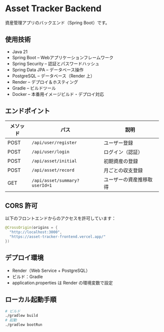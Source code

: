 # Asset Tracker Backend

資産管理アプリのバックエンド（Spring Boot）です。

## 使用技術

- Java 21
- Spring Boot – Webアプリケーションフレームワーク
- Spring Security – 認証とパスワードハッシュ
- Spring Data JPA – データベース操作
- PostgreSQL – データベース（Render 上）
- Render – デプロイ＆ホスティング
- Gradle – ビルドツール
- Docker – 本番用イメージビルド・デプロイ対応

## エンドポイント

| メソッド | パス                          | 説明                     |
|----------|-------------------------------|--------------------------|
| POST     | `/api/user/register`          | ユーザー登録             |
| POST     | `/api/user/login`             | ログイン（認証）         |
| POST     | `/api/asset/initial`          | 初期資産の登録           |
| POST     | `/api/asset/record`           | 月ごとの収支登録         |
| GET      | `/api/asset/summary?userId=1` | ユーザーの資産推移取得   |

## CORS 許可

以下のフロントエンドからのアクセスを許可しています：

```java
@CrossOrigin(origins = {
  "http://localhost:3000",
  "https://asset-tracker-frontend.vercel.app/"
})
```

## デプロイ環境
- Render（Web Service + PostgreSQL）
- ビルド：Gradle
- application.properties は Render の環境変数で設定

## ローカル起動手順
```bash
# ビルド
./gradlew build
# 起動
./gradlew bootRun
```

